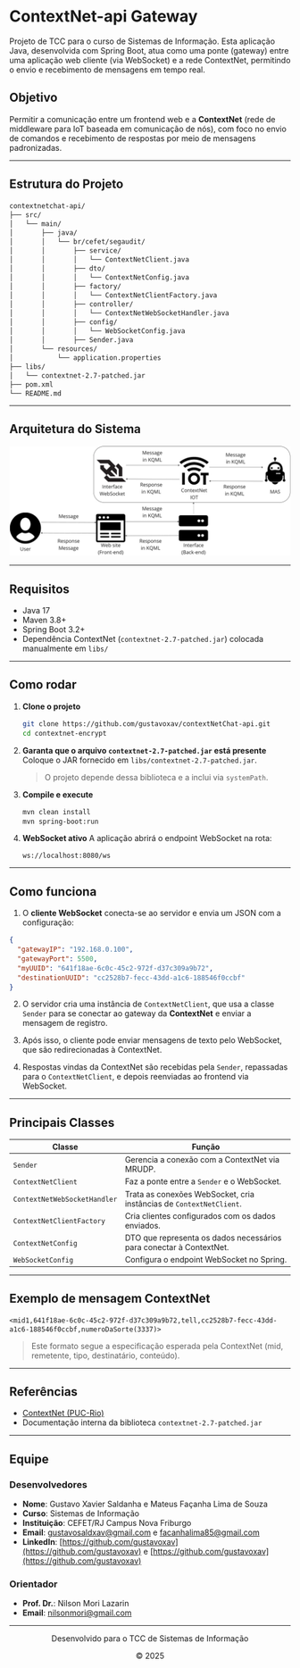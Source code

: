 # ContextNet-api Gateway

Projeto de TCC para o curso de Sistemas de Informação. Esta aplicação Java, desenvolvida com Spring Boot, atua como uma ponte (gateway) entre uma aplicação web cliente (via WebSocket) e a rede ContextNet, permitindo o envio e recebimento de mensagens em tempo real.

## Objetivo

Permitir a comunicação entre um frontend web e a **ContextNet** (rede de middleware para IoT baseada em comunicação de nós), com foco no envio de comandos e recebimento de respostas por meio de mensagens padronizadas.

---

## Estrutura do Projeto

```
contextnetchat-api/
├── src/
│   └── main/
│       ├── java/
│       │   └── br/cefet/segaudit/
│       │       ├── service/
│       │       │   └── ContextNetClient.java
│       │       ├── dto/
│       │       │   └── ContextNetConfig.java
│       │       ├── factory/
│       │       │   └── ContextNetClientFactory.java
│       │       ├── controller/
│       │       │   └── ContextNetWebSocketHandler.java
│       │       ├── config/
│       │       │   └── WebSocketConfig.java
│       │       ├── Sender.java
│       └── resources/
│           └── application.properties
├── libs/
│   └── contextnet-2.7-patched.jar
├── pom.xml
└── README.md
```
---
## Arquitetura do Sistema

![Arquitetura da aplicação](./docs/images/ContextNet-chat-interface-diagram.jpg)

---

## Requisitos

- Java 17
- Maven 3.8+
- Spring Boot 3.2+
- Dependência ContextNet (`contextnet-2.7-patched.jar`) colocada manualmente em `libs/`

---

## Como rodar

1. **Clone o projeto**
   ```bash
   git clone https://github.com/gustavoxav/contextNetChat-api.git
   cd contextnet-encrypt
   ```

2. **Garanta que o arquivo `contextnet-2.7-patched.jar` está presente**
   Coloque o JAR fornecido em `libs/contextnet-2.7-patched.jar`.  
   > O projeto depende dessa biblioteca e a inclui via `systemPath`.

3. **Compile e execute**
   ```bash
   mvn clean install
   mvn spring-boot:run
   ```

4. **WebSocket ativo**
   A aplicação abrirá o endpoint WebSocket na rota:
   ```
   ws://localhost:8080/ws
   ```
---

## Como funciona

1. O **cliente WebSocket** conecta-se ao servidor e envia um JSON com a configuração:

```json
{
  "gatewayIP": "192.168.0.100",
  "gatewayPort": 5500,
  "myUUID": "641f18ae-6c0c-45c2-972f-d37c309a9b72",
  "destinationUUID": "cc2528b7-fecc-43dd-a1c6-188546f0ccbf"
}
```

2. O servidor cria uma instância de `ContextNetClient`, que usa a classe `Sender` para se conectar ao gateway da **ContextNet** e enviar a mensagem de registro.

3. Após isso, o cliente pode enviar mensagens de texto pelo WebSocket, que são redirecionadas à ContextNet.

4. Respostas vindas da ContextNet são recebidas pela `Sender`, repassadas para o `ContextNetClient`, e depois reenviadas ao frontend via WebSocket.

---

## Principais Classes

| Classe                         | Função |
| -------------------------------|--------|
| `Sender`                       | Gerencia a conexão com a ContextNet via MRUDP. |
| `ContextNetClient`             | Faz a ponte entre a `Sender` e o WebSocket. |
| `ContextNetWebSocketHandler`   | Trata as conexões WebSocket, cria instâncias de `ContextNetClient`. |
| `ContextNetClientFactory`      | Cria clientes configurados com os dados enviados. |
| `ContextNetConfig`             | DTO que representa os dados necessários para conectar à ContextNet. |
| `WebSocketConfig`              | Configura o endpoint WebSocket no Spring. |

---

## Exemplo de mensagem ContextNet

```text
<mid1,641f18ae-6c0c-45c2-972f-d37c309a9b72,tell,cc2528b7-fecc-43dd-a1c6-188546f0ccbf,numeroDaSorte(3337)>
```

> Este formato segue a especificação esperada pela ContextNet (mid, remetente, tipo, destinatário, conteúdo).

---

## Referências

- [ContextNet (PUC-Rio)](https://gitlab.com/contextnet)
- Documentação interna da biblioteca `contextnet-2.7-patched.jar`

---

## Equipe

### Desenvolvedores
- **Nome**: Gustavo Xavier Saldanha e Mateus Façanha Lima de Souza
- **Curso**: Sistemas de Informação
- **Instituição**: CEFET/RJ Campus Nova Friburgo
- **Email**: gustavosaldxav@gmail.com e facanhalima85@gmail.com
- **LinkedIn**: [https://github.com/gustavoxav](https://github.com/gustavoxav) e [https://github.com/gustavoxav](https://github.com/gustavoxav) 

### Orientador
- **Prof. Dr.**: Nilson Mori Lazarin
- **Email**: [nilsonmori@gmail.com](nilsonmori@gmail.com)

---
<div align="center">
  <p>Desenvolvido para o TCC de Sistemas de Informação</p>
  <p>© 2025</p>
</div>

